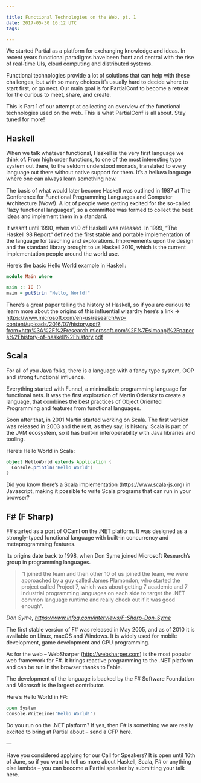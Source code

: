 ```yaml
---

title: Functional Technologies on the Web, pt. 1
date: 2017-05-30 16:12 UTC
tags:

---
```


We started Partial as a platform for exchanging knowledge and ideas. In recent years functional paradigms have been front and central with the rise of real-time UIs, cloud computing and distributed systems.

Functional technologies provide a lot of solutions that can help with these challenges, but with so many choices it’s usually hard to decide where to start first, or go next. Our main goal is for PartialConf to become a retreat for the curious to meet, share, and create.

This is Part 1 of our attempt at collecting an overview of the functional technologies used on the web. This is what PartialConf is all about. Stay tuned for more!

## Haskell

When we talk whatever functional, Haskell is the very first language we think of. From high order functions, to one of the most interesting type system out there, to the seldom understood monads, translated to every language out there without native support for them. It’s a helluva language where one can always learn something new.

The basis of what would later become Haskell was outlined in 1987 at The Conference for Functional Programming Languages and Computer Architecture (Wow!). A lot of people were getting excited for the so-called “lazy functional languages”, so a committee was formed to collect the best ideas and implement them in a standard.

It wasn’t until 1990, when v1.0 of Haskell was released. In 1999, “The Haskell 98 Report“ defined the first stable and portable implementation of the language for teaching and explorations. Improvements upon the design and the standard library brought to us Haskell 2010, which is the current implementation people around the world use.

Here’s the basic Hello World example in Haskell:

```haskell
module Main where

main :: IO ()
main = putStrLn "Hello, World!"
```

There’s a great paper telling the history of Haskell, so if you are curious to learn more about the origins of this influential wizardry here’s a link → https://www.microsoft.com/en-us/research/wp-content/uploads/2016/07/history.pdf?from=http%3A%2F%2Fresearch.microsoft.com%2F%7Esimonpj%2Fpapers%2Fhistory-of-haskell%2Fhistory.pdf

## Scala

For all of you Java folks, there is a language with a fancy type system, OOP and strong functional influence.

Everything started with Funnel, a minimalistic programming language for functional nets. It was the first exploration of Martin Odersky to create a language, that combines the best practices of Object Oriented Programming and features from functional languages.

Soon after that, in 2001 Martin started working on Scala. The first version was released in 2003 and the rest, as they say, is history. Scala is part of the JVM ecosystem, so it has built-in interoperability with Java libraries and tooling.

Here’s Hello World in Scala:

```scala
object HelloWorld extends Application {
  Console.println("Hello World")
}
```

Did you know there’s a Scala implementation (https://www.scala-js.org) in Javascript, making it possible to write Scala programs that can run in your browser?

## F# (F Sharp)

F# started as a port of OCaml on the .NET platform. It was designed as a strongly-typed functional language with built-in concurrency and metaprogramming features.

Its origins date back to 1998, when Don Syme joined Microsoft Research’s group in programming languages.

> “I joined the team and then other 10 of us joined the team, we were approached by a guy called James Plamondon, who started the project called Project 7, which was about getting 7 academic and 7 industrial programming languages on each side to target the .NET common language runtime and really check out if it was good enough”.

*Don Syme, https://www.infoq.com/interviews/F-Sharp-Don-Syme*

The first stable version of F# was released in May 2005, and as of 2010 it is available on Linux, macOS and Windows. It is widely used for mobile development, game development and GPU programming.

As for the web – WebSharper (http://websharper.com) is the most popular web framework for F#. It brings reactive programming to the .NET platform and can be run in the browser thanks to Fable.

The development of the language is backed by the F# Software Foundation and Microsoft is the largest contributor.

Here’s Hello World in F#:

```fsharp
open System
Console.WriteLine("Hello World!")
```

Do you run on the .NET platform? If yes, then F# is something we are really excited to bring at Partial about – send a CFP here.

—

Have you considered applying for our Call for Speakers? It is open until 16th of June, so if you want to tell us more about Haskell, Scala, F# or anything else lambda – you can become a Partial speaker by submitting your talk here.
